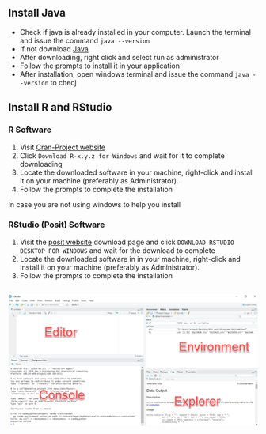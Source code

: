 ## Install Java
- Check if java is already installed in your computer. Launch the terminal and issue the command `java --version`
- If not download [Java](https://www.oracle.com/ke/java/technologies/downloads/#jdk20-windows)
- After downloading, right click and select run as administrator
- Follow the prompts to install it in your application
- After installation, open windows terminal and issue the command `java --version` to checj 

## Install R and RStudio

### R Software
1. Visit [Cran-Project website](https://cran.r-project.org/bin/windows/base/)
2. Click `Download R-x.y.z for Windows` and wait for it to complete downloading
3. Locate the downloaded software in your machine, right-click and install it on your machine (preferably as Administrator). 
4. Follow the prompts to complete the installation

In case you are not using windows to help you install

### RStudio (Posit) Software
1. Visit the [posit website](https://posit.co/download/rstudio-desktop/) download page and click `DOWNLOAD RSTUDIO DESKTOP FOR WINDOWS` and wait for the download to complete
2. Locate the downloaded software in in your machine, right-click and install it on your machine (preferably as Administrator). 
4. Follow the prompts to complete the installation


![RStudio interface](R_Studio_Interface.png)
---